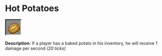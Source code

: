 # Hot Potatoes
![icon](../assets/icons/hot_potatoes.png)

**Description:** If a player has a baked potato in his inventory, he will receive 1 damage per second *(20 ticks)* 